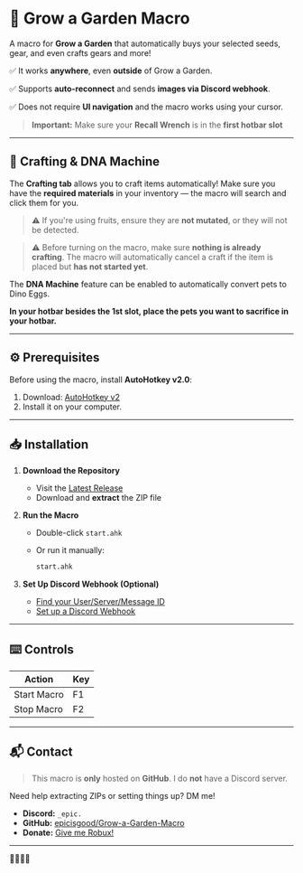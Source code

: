 # 🍏 Grow a Garden Macro

A macro for **Grow a Garden** that automatically buys your selected seeds, gear, and even crafts gears and more!

✅ It works **anywhere**, even **outside** of Grow a Garden.

✅ Supports **auto-reconnect** and sends **images via Discord webhook**.

✅ Does not require **UI navigation** and the macro works using your cursor.

> **Important:** Make sure your **Recall Wrench** is in the **first hotbar slot**

---

## 🧪 Crafting & DNA Machine

The **Crafting tab** allows you to craft items automatically!
Make sure you have the **required materials** in your inventory — the macro will search and click them for you.

> ⚠️ If you're using fruits, ensure they are **not mutated**, or they will not be detected.

> ⚠️ Before turning on the macro, make sure **nothing is already crafting**. The macro will automatically cancel a craft if the item is placed but **has not started yet**.

The **DNA Machine** feature can be enabled to automatically convert pets to Dino Eggs.

**In your hotbar besides the 1st slot, place the pets you want to sacrifice in your hotbar.**

---

## ⚙️ Prerequisites

Before using the macro, install **AutoHotkey v2.0**:

1. Download: [AutoHotkey v2](https://www.autohotkey.com/download/ahk-v2.exe)
2. Install it on your computer.

---

## 📥 Installation

1. **Download the Repository**

   * Visit the [Latest Release](https://github.com/epicisgood/Grow-a-Garden-Macro/releases/latest)
   * Download and **extract** the ZIP file

2. **Run the Macro**

   * Double-click `start.ahk`
   * Or run it manually:

     ```sh
     start.ahk
     ```

3. **Set Up Discord Webhook (Optional)**

   * [Find your User/Server/Message ID](https://support.discord.com/hc/en-us/articles/206346498)
   * [Set up a Discord Webhook](https://support.discord.com/hc/en-us/articles/228383668)

---

## ⌨️ Controls

| Action      | Key |
| ----------- | --- |
| Start Macro | F1  |
| Stop Macro  | F2  |

---

## 📬 Contact

> This macro is **only** hosted on **GitHub**. I do **not** have a Discord server.

Need help extracting ZIPs or setting things up? DM me!

* **Discord:** `_epic.`
* **GitHub:** [epicisgood/Grow-a-Garden-Macro](https://github.com/epicisgood/Grow-a-Garden-Macro)
* **Donate:** [Give me Robux!](https://www.roblox.com/games/3780570380/Donation-area#!/store)

---

🤑💵💸🐶
